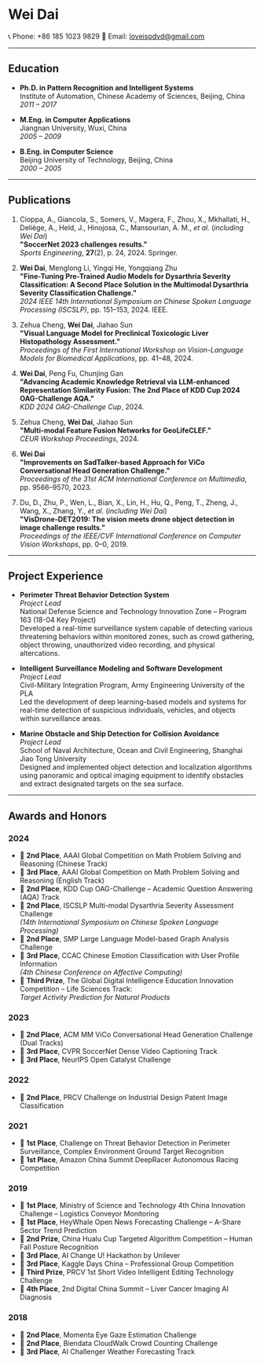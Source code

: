 # Wei Dai

📞 Phone: +86 185 1023 9829
📧 Email: loveispdvd@gmail.com

---

## Education

- **Ph.D. in Pattern Recognition and Intelligent Systems**  
  Institute of Automation, Chinese Academy of Sciences, Beijing, China  
  *2011 – 2017*

- **M.Eng. in Computer Applications**  
  Jiangnan University, Wuxi, China  
  *2005 – 2009*

- **B.Eng. in Computer Science**  
  Beijing University of Technology, Beijing, China  
  *2000 – 2005*

---

## Publications

1. Cioppa, A., Giancola, S., Somers, V., Magera, F., Zhou, X., Mkhallati, H., Deliège, A., Held, J., Hinojosa, C., Mansourian, A. M., *et al.* (*including Wei Dai*)  
   **"SoccerNet 2023 challenges results."**  
   *Sports Engineering*, **27**(2), p. 24, 2024. Springer.

2. **Wei Dai**, Menglong Li, Yingqi He, Yongqiang Zhu  
   **"Fine-Tuning Pre-Trained Audio Models for Dysarthria Severity Classification: A Second Place Solution in the Multimodal Dysarthria Severity Classification Challenge."**  
   *2024 IEEE 14th International Symposium on Chinese Spoken Language Processing (ISCSLP)*, pp. 151–153, 2024. IEEE.

3. Zehua Cheng, **Wei Dai**, Jiahao Sun  
   **"Visual Language Model for Preclinical Toxicologic Liver Histopathology Assessment."**  
   *Proceedings of the First International Workshop on Vision-Language Models for Biomedical Applications*, pp. 41–48, 2024.

4. **Wei Dai**, Peng Fu, Chunjing Gan  
   **"Advancing Academic Knowledge Retrieval via LLM-enhanced Representation Similarity Fusion: The 2nd Place of KDD Cup 2024 OAG-Challenge AQA."**  
   *KDD 2024 OAG-Challenge Cup*, 2024.

5. Zehua Cheng, **Wei Dai**, Jiahao Sun  
   **"Multi-modal Feature Fusion Networks for GeoLifeCLEF."**  
   *CEUR Workshop Proceedings*, 2024.

6. **Wei Dai**  
   **"Improvements on SadTalker-based Approach for ViCo Conversational Head Generation Challenge."**  
   *Proceedings of the 31st ACM International Conference on Multimedia*, pp. 9566–9570, 2023.

7. Du, D., Zhu, P., Wen, L., Bian, X., Lin, H., Hu, Q., Peng, T., Zheng, J., Wang, X., Zhang, Y., *et al.* (*including Wei Dai*)  
   **"VisDrone-DET2019: The vision meets drone object detection in image challenge results."**  
   *Proceedings of the IEEE/CVF International Conference on Computer Vision Workshops*, pp. 0–0, 2019.

---

## Project Experience

- **Perimeter Threat Behavior Detection System**  
  *Project Lead*  
  National Defense Science and Technology Innovation Zone – Program 163 (18-04 Key Project)  
  Developed a real-time surveillance system capable of detecting various threatening behaviors within monitored zones, such as crowd gathering, object throwing, unauthorized video recording, and physical altercations.

- **Intelligent Surveillance Modeling and Software Development**  
  *Project Lead*  
  Civil-Military Integration Program, Army Engineering University of the PLA  
  Led the development of deep learning-based models and systems for real-time detection of suspicious individuals, vehicles, and objects within surveillance areas.

- **Marine Obstacle and Ship Detection for Collision Avoidance**  
  *Project Lead*  
  School of Naval Architecture, Ocean and Civil Engineering, Shanghai Jiao Tong University  
  Designed and implemented object detection and localization algorithms using panoramic and optical imaging equipment to identify obstacles and extract designated targets on the sea surface.

---

## Awards and Honors

### 2024
- 🥈 **2nd Place**, AAAI Global Competition on Math Problem Solving and Reasoning (Chinese Track)
- 🥉 **3rd Place**, AAAI Global Competition on Math Problem Solving and Reasoning (English Track)
- 🥈 **2nd Place**, KDD Cup OAG-Challenge – Academic Question Answering (AQA) Track
- 🥈 **2nd Place**, ISCSLP Multi-modal Dysarthria Severity Assessment Challenge  
  *(14th International Symposium on Chinese Spoken Language Processing)*
- 🥈 **2nd Place**, SMP Large Language Model-based Graph Analysis Challenge
- 🥉 **3rd Place**, CCAC Chinese Emotion Classification with User Profile Information  
  *(4th Chinese Conference on Affective Computing)*
- 🏅 **Third Prize**, The Global Digital Intelligence Education Innovation Competition – Life Sciences Track:  
  *Target Activity Prediction for Natural Products*

### 2023
- 🥈 **2nd Place**, ACM MM ViCo Conversational Head Generation Challenge (Dual Tracks)
- 🥉 **3rd Place**, CVPR SoccerNet Dense Video Captioning Track
- 🥉 **3rd Place**, NeurIPS Open Catalyst Challenge

### 2022
- 🥈 **2nd Place**, PRCV Challenge on Industrial Design Patent Image Classification

### 2021
- 🥇 **1st Place**, Challenge on Threat Behavior Detection in Perimeter Surveillance, Complex Environment Ground Target Recognition
- 🥇 **1st Place**, Amazon China Summit DeepRacer Autonomous Racing Competition

### 2019
- 🥇 **1st Place**, Ministry of Science and Technology 4th China Innovation Challenge – Logistics Conveyor Monitoring
- 🥇 **1st Place**, HeyWhale Open News Forecasting Challenge – A-Share Sector Trend Prediction
- 🥈 **2nd Prize**, China Hualu Cup Targeted Algorithm Competition – Human Fall Posture Recognition
- 🥉 **3rd Place**, AI Change U! Hackathon by Unilever
- 🥉 **3rd Place**, Kaggle Days China – Professional Group Competition
- 🏅 **Third Prize**, PRCV 1st Short Video Intelligent Editing Technology Challenge
- 🏅 **4th Place**, 2nd Digital China Summit – Liver Cancer Imaging AI Diagnosis

### 2018
- 🥈 **2nd Place**, Momenta Eye Gaze Estimation Challenge
- 🥈 **2nd Place**, Biendata CloudWalk Crowd Counting Challenge
- 🥉 **3rd Place**, AI Challenger Weather Forecasting Track
